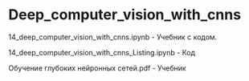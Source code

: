 # Deep_computer_vision_with_cnns

14_deep_computer_vision_with_cnns.ipynb - Учебник с кодом. 

14_deep_computer_vision_with_cnns_Listing.ipynb - Код 

Обучение глубоких нейронных сетей.pdf - Учебник
